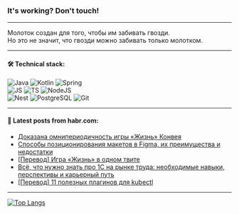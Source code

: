 ### It's working? Don't touch!

---
Молоток создан для того, чтобы им забивать гвозди. <br>
Но это не значит, что гвозди можно забивать только молотком.

---

#### 🛠️ Technical stack:

![Java](https://img.shields.io/badge/Java-informational?logo=Oracle&style=flat&logoColor=white&color=FF4500)
![Kotlin](https://img.shields.io/badge/Kotlin-informational?logo=Kotlin&style=flat&logoColor=white&color=774D97)
![Spring](https://img.shields.io/badge/SpringBoot-informational?logo=SpringBoot&style=flat&logoColor=white&color=6DB33F) <br>
![JS](https://img.shields.io/badge/JS-informational?logo=javaScript&style=flat&logoColor=black&color=F7Df1E)
![TS](https://img.shields.io/badge/TypeScript-informational?logo=typeScript&style=flat&logoColor=black&color=0667A8)
![NodeJS](https://img.shields.io/badge/NodeJS-informational?logo=node.js&style=flat&logoColor=white&color=70A760) <br>
![Nest](https://img.shields.io/badge/NestJS-informational?logo=NestJS&style=flat&logoColor=white&color=E0234E)
![PostgreSQL](https://img.shields.io/badge/PostgreSQL-informational?logo=PostgreSQL&style=flat&logoColor=white&color=DAA520)
![Git](https://img.shields.io/badge/Git-informational?logo=git&style=flat&logoColor=white&color=778899)

___

#### 💬 Latest posts from habr.com:

<!-- BLOG-POST-LIST:START -->
- [Доказана омнипериодичность игры «Жизнь» Конвея](https://habr.com/ru/articles/750356/?utm_source=habrahabr&utm_medium=rss&utm_campaign=750356)
- [Способы позиционирования макетов в Figma, их преимущества и недостатки](https://habr.com/ru/companies/innotech/articles/750300/?utm_source=habrahabr&utm_medium=rss&utm_campaign=750300)
- [[Перевод] Игра «Жизнь» в одном твите](https://habr.com/ru/companies/ispsystem/articles/750314/?utm_source=habrahabr&utm_medium=rss&utm_campaign=750314)
- [Всё, что нужно знать про 1С на рынке труда: необходимые навыки, перспективы и карьерный путь](https://habr.com/ru/companies/yandex_praktikum/articles/748012/?utm_source=habrahabr&utm_medium=rss&utm_campaign=748012)
- [[Перевод] 11 полезных плагинов для kubectl](https://habr.com/ru/companies/southbridge/articles/750264/?utm_source=habrahabr&utm_medium=rss&utm_campaign=750264)
<!-- BLOG-POST-LIST:END -->

---
[![Top Langs](https://github-readme-stats-git-master-advtsetting-gmailcom.vercel.app/api/top-langs/?username=zloylis&langs_count=10&hide_title=false&title_color=e6edf3&size_weight=0.5&count_weight=0.5&layout=compact&hide_border=true&theme=dracula)](https://github.com/zloylis)

<!-- ![GitHub stats](https://github-readme-stats-git-master-advtsetting-gmailcom.vercel.app/api?username=zloylis&show_icons=true&hide_border=true&theme=dracula&hide_title=true&include_all_commits=true&count_private=true&hide=contribs&hide_rank=true) -->
